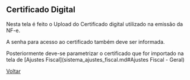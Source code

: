 ## Certificado Digital

Nesta tela é feito o Upload do Certificado digital utilizado na emissão da NF-e.

A senha para acesso ao certificado também deve ser informada.

Posteriormente deve-se parametrizar o certificado que for importado na tela de [Ajustes Fiscal](sistema_ajustes_fiscal.md#Ajustes Fiscal - Geral)



[Voltar](sistema.md)